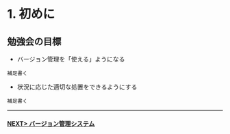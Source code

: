 # 1. 初めに

## 勉強会の目標
- バージョン管理を「使える」ようになる
```
補足書く
```

- 状況に応じた適切な処置をできるようにする
```
補足書く
```

---
#### [NEXT> バージョン管理システム](./page2.md)